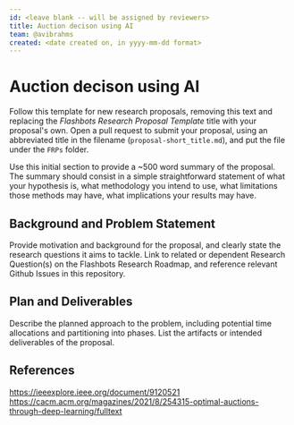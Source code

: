 ```yaml
---
id: <leave blank -- will be assigned by reviewers>
title: Auction decison using AI
team: @avibrahms
created: <date created on, in yyyy-mm-dd format>
---
```


# Auction decison using AI

Follow this template for new research proposals, removing this text and replacing the *Flashbots Research Proposal Template* title with your proposal's own. Open a pull request to submit your proposal, using an abbreviated title in the filename (`proposal-short_title.md`), and put the file under the `FRPs` folder.

Use this initial section to provide a ~500 word summary of the proposal. The summary should consist in a simple straightforward statement of what your hypothesis is, what methodology you intend to use, what limitations those methods may have, what implications your results may have.

## Background and Problem Statement
Provide motivation and background for the proposal, and clearly state the research questions it aims to tackle. Link to related or dependent Research Question(s) on the Flashbots Research Roadmap, and reference relevant Github Issues in this repository.

## Plan and Deliverables
Describe the planned approach to the problem, including potential time allocations and partitioning into phases. List the artifacts or intended deliverables of the proposal.

## References
https://ieeexplore.ieee.org/document/9120521
https://cacm.acm.org/magazines/2021/8/254315-optimal-auctions-through-deep-learning/fulltext
